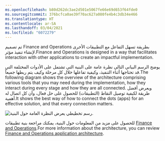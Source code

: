 ```yaml
---
ms.openlocfilehash: b80d262dc3ae2d501e5067fe66e69d653f64fde0
ms.sourcegitcommit: 376bcfca0ae39f70ac627a080fe4b4c3db34e466
ms.translationtype: HT
ms.contentlocale: ar-SA
ms.lasthandoff: 03/04/2021
ms.locfileid: "6072279"
---
```

<span data-ttu-id="b4607-101">تم تصميم Finance and Operations بطريقة تسهل التفاعل مع التطبيقات الأخرى لإنشاء تنفيذ مؤثر.</span><span class="sxs-lookup"><span data-stu-id="b4607-101">Finance and Operations is designed in a way that facilitates interaction with other applications to create an impactful implementation.</span></span> 

<span data-ttu-id="b4607-102">يوضح الرسم البياني التالي نظرة عامة على البنية التي تشتمل على الأدوات المختلفة التي قد تحتاجها أثناء التنفيذ، وكيفية تفاعلها خلال كل مرحلة وكيف يتم ربطها جميعاً.</span><span class="sxs-lookup"><span data-stu-id="b4607-102">The following diagram shows the overview of the architecture comprising various tools that you may need during the implementation, how they interact during every stage and how they are all connected.</span></span> <span data-ttu-id="b4607-103">ويعرض أفضل طريقة لكيفية توصيل النقاط (التطبيقات) للحصول على حل فعال، وأن كل اتصال له أهمية.</span><span class="sxs-lookup"><span data-stu-id="b4607-103">It shows the best way of how to connect the dots (apps) for an effective solution, and that every connection matters.</span></span>

![رسم تخطيطي يعرض النظرة العامة حول البنية.](../media/architecture.gif)



<span data-ttu-id="b4607-105">للحصول على مزيد من المعلومات حول البنية، يمكنك مراجعة بنية تطبيقات [Finance and Operations](https://docs.microsoft.com/dynamics365/unified-operations/fin-and-ops/imp-lifecycle/architecture-overview).</span><span class="sxs-lookup"><span data-stu-id="b4607-105">For more information about the architecture, you can review [Finance and Operations application architecture](https://docs.microsoft.com/dynamics365/unified-operations/fin-and-ops/imp-lifecycle/architecture-overview).</span></span>
